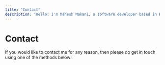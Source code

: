 ```yaml
---
title: "Contact"
description: "Hello! I'm Mahesh Makani, a software developer based in Hertfordshire and London, UK. Here you can find how to contact me."
---
```


# Contact

If you would like to contact me for any reason, then please do get in touch
using one of the methods below!
